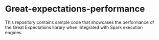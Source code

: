 # Great-expectations-performance
 This repository contains sample code that showcases the performance of the Great Expectations library when integrated with Spark execution engines.
